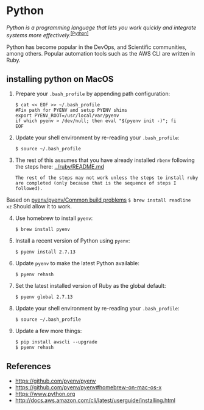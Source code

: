 # Python
_Python is a programming language that lets you work quickly
and integrate systems more effectively._<sup>[[Python]](https://www.python.org)</sup>

Python has become popular in the DevOps, and Scientific communities, among others.  Popular automation tools such as the AWS CLI are written in Ruby.

## installing python on MacOS
1. Prepare your `.bash_profile` by appending path configuration:

	```
	$ cat << EOF >> ~/.bash_profile
	#Fix path for PYENV and setup PYENV shims
	export PYENV_ROOT=/usr/local/var/pyenv
	if which pyenv > /dev/null; then eval "$(pyenv init -)"; fi
	EOF
	```

2. Update your shell environment by re-reading your `.bash_profile`:

	```
	$ source ~/.bash_profile
	```

3. The rest of this assumes that you have already installed `rbenv` following the steps here: [../ruby/README.md](../ruby/README.md)

	```
	The rest of the steps may not work unless the steps to install ruby are completed (only because that is the sequence of steps I followed).
	```

  Based on [pyenv/pyenv/Common build problems](https://github.com/pyenv/pyenv/wiki/Common-build-problems)
	```
	$ brew install readline xz
	```
  Should allow it to work.

4. Use homebrew to install `pyenv`:

	```
	$ brew install pyenv
	```

5. Install a recent version of Python using `pyenv`:

	```
	$ pyenv install 2.7.13
	```

6. Update `pyenv` to make the latest Python available:

	```
	$ pyenv rehash
	```

7. Set the latest installed version of Ruby as the global default:

	```
	$ pyenv global 2.7.13
	```

8. Update your shell environment by re-reading your `.bash_profile`:

	```
	$ source ~/.bash_profile
	```

9. Update a few more things:

	```
	$ pip install awscli --upgrade
	$ pyenv rehash
	```

  ## References

  * https://github.com/pyenv/pyenv
  * https://github.com/pyenv/pyenv#homebrew-on-mac-os-x
  * https://www.python.org
  * http://docs.aws.amazon.com/cli/latest/userguide/installing.html
